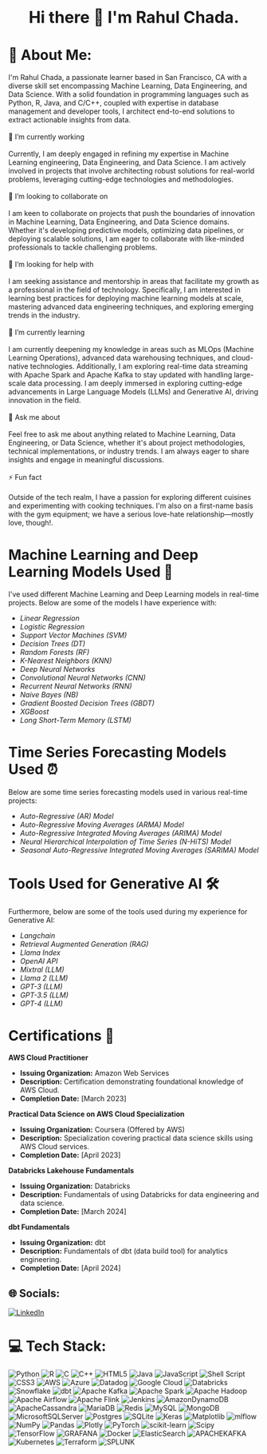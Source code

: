 <h1 align="center" style="font-size: 32px;">Hi there 👋 I'm Rahul Chada.</h1>


# 💫 About Me:
I'm Rahul Chada, a passionate learner based in San Francisco, CA with a diverse skill set encompassing Machine Learning, Data Engineering, and Data Science. With a solid foundation in programming languages such as Python, R, Java, and C/C++, coupled with expertise in database management and developer tools, I architect end-to-end solutions to extract actionable insights from data.<br><br> 🚀 I’m currently working<br><br>Currently, I am deeply engaged in refining my expertise in Machine Learning engineering, Data Engineering, and Data Science. I am actively involved in projects that involve architecting robust solutions for real-world problems, leveraging cutting-edge technologies and methodologies.<br><br>🤝 I’m looking to collaborate on<br><br>I am keen to collaborate on projects that push the boundaries of innovation in Machine Learning, Data Engineering, and Data Science domains. Whether it's developing predictive models, optimizing data pipelines, or deploying scalable solutions, I am eager to collaborate with like-minded professionals to tackle challenging problems.<br><br>🙏 I’m looking for help with<br><br>I am seeking assistance and mentorship in areas that facilitate my growth as a professional in the field of technology. Specifically, I am interested in learning best practices for deploying machine learning models at scale, mastering advanced data engineering techniques, and exploring emerging trends in the industry.<br><br>🌱 I’m currently learning<br><br>I am currently deepening my knowledge in areas such as MLOps (Machine Learning Operations), advanced data warehousing techniques, and cloud-native technologies. Additionally, I am exploring real-time data streaming with Apache Spark and Apache Kafka to stay updated with handling large-scale data processing. I am deeply immersed in exploring cutting-edge advancements in Large Language Models (LLMs) and Generative AI, driving innovation in the field.<br><br>💬 Ask me about<br><br>Feel free to ask me about anything related to Machine Learning, Data Engineering, or Data Science, whether it's about project methodologies, technical implementations, or industry trends. I am always eager to share insights and engage in meaningful discussions.<br><br>⚡ Fun fact<br><br>Outside of the tech realm, I have a passion for exploring different cuisines and experimenting with cooking techniques. I'm also on a first-name basis with the gym equipment; we have a serious love-hate relationship—mostly love, though!.<br>

# Machine Learning and Deep Learning Models Used 🤖

I've used different Machine Learning and Deep Learning models in real-time projects. Below are some of the models I have experience with:

- *Linear Regression*
- *Logistic Regression*
- *Support Vector Machines (SVM)*
- *Decision Trees (DT)*
- *Random Forests (RF)*
- *K-Nearest Neighbors (KNN)*
- *Deep Neural Networks*
- *Convolutional Neural Networks (CNN)*
- *Recurrent Neural Networks (RNN)*
- *Naive Bayes (NB)*
- *Gradient Boosted Decision Trees (GBDT)*
- *XGBoost*
- *Long Short-Term Memory (LSTM)*

# Time Series Forecasting Models Used ⏰

Below are some time series forecasting models used in various real-time projects:

- *Auto-Regressive (AR) Model*
- *Auto-Regressive Moving Averages (ARMA) Model*
- *Auto-Regressive Integrated Moving Averages (ARIMA) Model*
- *Neural Hierarchical Interpolation of Time Series (N-HiTS) Model*
- *Seasonal Auto-Regressive Integrated Moving Averages (SARIMA) Model*

# Tools Used for Generative AI 🛠️

Furthermore, below are some of the tools used during my experience for Generative AI:

- *Langchain*
- *Retrieval Augmented Generation (RAG)*
- *Llama Index*
- *OpenAI API*
- *Mixtral (LLM)*
- *Llama 2 (LLM)*
- *GPT-3 (LLM)*
- *GPT-3.5 (LLM)*
- *GPT-4 (LLM)*

# Certifications 📜

**AWS Cloud Practitioner**

- **Issuing Organization:** Amazon Web Services
- **Description:** Certification demonstrating foundational knowledge of AWS Cloud.
- **Completion Date:** [March 2023]

**Practical Data Science on AWS Cloud Specialization**

- **Issuing Organization:** Coursera (Offered by AWS)
- **Description:** Specialization covering practical data science skills using AWS Cloud services.
- **Completion Date:** [April 2023]

**Databricks Lakehouse Fundamentals**

- **Issuing Organization:** Databricks
- **Description:** Fundamentals of using Databricks for data engineering and data science.
- **Completion Date:** [March 2024]

**dbt Fundamentals**

- **Issuing Organization:** dbt
- **Description:** Fundamentals of dbt (data build tool) for analytics engineering.
- **Completion Date:** [April 2024]


## 🌐 Socials:
[![LinkedIn](https://img.shields.io/badge/LinkedIn-%230077B5.svg?logo=linkedin&logoColor=white)](https://linkedin.com/in/rahul-chada-178489154/) 

# 💻 Tech Stack:
![Python](https://img.shields.io/badge/python-3670A0?style=for-the-badge&logo=python&logoColor=ffdd54) ![R](https://img.shields.io/badge/r-%23276DC3.svg?style=for-the-badge&logo=r&logoColor=white) ![C](https://img.shields.io/badge/c-%2300599C.svg?style=for-the-badge&logo=c&logoColor=white) ![C++](https://img.shields.io/badge/c++-%2300599C.svg?style=for-the-badge&logo=c%2B%2B&logoColor=white) ![HTML5](https://img.shields.io/badge/html5-%23E34F26.svg?style=for-the-badge&logo=html5&logoColor=white) ![Java](https://img.shields.io/badge/java-%23ED8B00.svg?style=for-the-badge&logo=openjdk&logoColor=white) ![JavaScript](https://img.shields.io/badge/javascript-%23323330.svg?style=for-the-badge&logo=javascript&logoColor=%23F7DF1E) ![Shell Script](https://img.shields.io/badge/shell_script-%23121011.svg?style=for-the-badge&logo=gnu-bash&logoColor=white) ![CSS3](https://img.shields.io/badge/css3-%231572B6.svg?style=for-the-badge&logo=css3&logoColor=white) ![AWS](https://img.shields.io/badge/AWS-%23FF9900.svg?style=for-the-badge&logo=amazon-aws&logoColor=white) ![Azure](https://img.shields.io/badge/azure-%230072C6.svg?style=for-the-badge&logo=microsoftazure&logoColor=white) ![Datadog](https://img.shields.io/badge/datadog-%23632CA6.svg?style=for-the-badge&logo=datadog&logoColor=white) ![Google Cloud](https://img.shields.io/badge/GoogleCloud-%234285F4.svg?style=for-the-badge&logo=google-cloud&logoColor=white) ![Databricks](https://img.shields.io/badge/Databricks-FFCA28?style=for-the-badge&logo=databricks&logoColor=white) ![Snowflake](https://img.shields.io/badge/Snowflake-1589FF?style=for-the-badge&logo=snowflake&logoColor=white) ![dbt](https://img.shields.io/badge/dbt-FFCA28?style=for-the-badge&logo=dbt&logoColor=white) ![Apache Kafka](https://img.shields.io/badge/Apache%20Kafka-000?style=for-the-badge&logo=apachekafka) ![Apache Spark](https://img.shields.io/badge/Apache%20Spark-FDEE21?style=for-the-badge&logo=apachespark&logoColor=black) ![Apache Hadoop](https://img.shields.io/badge/Apache%20Hadoop-66CCFF?style=for-the-badge&logo=apachehadoop&logoColor=black) ![Apache Airflow](https://img.shields.io/badge/Apache%20Airflow-017CEE?style=for-the-badge&logo=Apache%20Airflow&logoColor=white) ![Apache Flink](https://img.shields.io/badge/Apache%20Flink-E6526F?style=for-the-badge&logo=Apache%20Flink&logoColor=white) ![Jenkins](https://img.shields.io/badge/jenkins-%232C5263.svg?style=for-the-badge&logo=jenkins&logoColor=white) ![AmazonDynamoDB](https://img.shields.io/badge/Amazon%20DynamoDB-4053D6?style=for-the-badge&logo=Amazon%20DynamoDB&logoColor=white) ![ApacheCassandra](https://img.shields.io/badge/cassandra-%231287B1.svg?style=for-the-badge&logo=apache-cassandra&logoColor=white) ![MariaDB](https://img.shields.io/badge/MariaDB-003545?style=for-the-badge&logo=mariadb&logoColor=white) ![Redis](https://img.shields.io/badge/redis-%23DD0031.svg?style=for-the-badge&logo=redis&logoColor=white) ![MySQL](https://img.shields.io/badge/mysql-%2300000f.svg?style=for-the-badge&logo=mysql&logoColor=white) ![MongoDB](https://img.shields.io/badge/MongoDB-%234ea94b.svg?style=for-the-badge&logo=mongodb&logoColor=white) ![MicrosoftSQLServer](https://img.shields.io/badge/Microsoft%20SQL%20Server-CC2927?style=for-the-badge&logo=microsoft%20sql%20server&logoColor=white) ![Postgres](https://img.shields.io/badge/postgres-%23316192.svg?style=for-the-badge&logo=postgresql&logoColor=white) ![SQLite](https://img.shields.io/badge/sqlite-%2307405e.svg?style=for-the-badge&logo=sqlite&logoColor=white) ![Keras](https://img.shields.io/badge/Keras-%23D00000.svg?style=for-the-badge&logo=Keras&logoColor=white) ![Matplotlib](https://img.shields.io/badge/Matplotlib-%23ffffff.svg?style=for-the-badge&logo=Matplotlib&logoColor=black) ![mlflow](https://img.shields.io/badge/mlflow-%23d9ead3.svg?style=for-the-badge&logo=numpy&logoColor=blue) ![NumPy](https://img.shields.io/badge/numpy-%23013243.svg?style=for-the-badge&logo=numpy&logoColor=white) ![Pandas](https://img.shields.io/badge/pandas-%23150458.svg?style=for-the-badge&logo=pandas&logoColor=white) ![Plotly](https://img.shields.io/badge/Plotly-%233F4F75.svg?style=for-the-badge&logo=plotly&logoColor=white) ![PyTorch](https://img.shields.io/badge/PyTorch-%23EE4C2C.svg?style=for-the-badge&logo=PyTorch&logoColor=white) ![scikit-learn](https://img.shields.io/badge/scikit--learn-%23F7931E.svg?style=for-the-badge&logo=scikit-learn&logoColor=white) ![Scipy](https://img.shields.io/badge/SciPy-%230C55A5.svg?style=for-the-badge&logo=scipy&logoColor=%white) ![TensorFlow](https://img.shields.io/badge/TensorFlow-%23FF6F00.svg?style=for-the-badge&logo=TensorFlow&logoColor=white) ![GRAFANA](https://img.shields.io/badge/grafana-F46800.svg?style=for-the-badge&logo=grafana&logoColor=white&color=%23F46800) ![Docker](https://img.shields.io/badge/docker-%230db7ed.svg?style=for-the-badge&logo=docker&logoColor=white) ![ElasticSearch](https://img.shields.io/badge/-ElasticSearch-005571?style=for-the-badge&logo=elasticsearch) ![APACHEKAFKA](https://img.shields.io/badge/apachekafka-231F20.svg?style=for-the-badge&logo=apachekafka&logoColor=white&color=%23231F20) ![Kubernetes](https://img.shields.io/badge/kubernetes-%23326ce5.svg?style=for-the-badge&logo=kubernetes&logoColor=white) ![Terraform](https://img.shields.io/badge/terraform-%235835CC.svg?style=for-the-badge&logo=terraform&logoColor=white) ![SPLUNK](https://img.shields.io/badge/splunk-000000.svg?style=for-the-badge&logo=splunk&color=%23000000)
